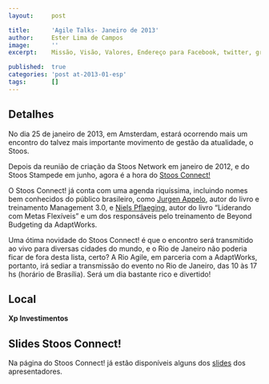 ```yaml
---
layout:     post

title:      'Agile Talks- Janeiro de 2013'
author:     Ester Lima de Campos
image:      ''
excerpt:    Missão, Visão, Valores, Endereço para Facebook, twitter, grupo no google, etc.

published:  true
categories: 'post at-2013-01-esp'
tags:       []
---
```


## Detalhes

No dia 25 de janeiro de 2013, em Amsterdam, estará ocorrendo mais um encontro do talvez mais importante movimento de gestão da atualidade, o Stoos. 

Depois da reunião de criação da Stoos Network em janeiro de 2012, e do Stoos Stampede em junho, agora é a hora do <a href="http://stoosconnect.nl/">Stoos Connect!</a> 

O Stoos Connect! já conta com uma agenda riquíssima, incluindo nomes bem conhecidos do público brasileiro, como <a href="http://stoosconnect.nl/speakers/jurgen-appelo/">Jurgen Appelo</a>, autor do livro e treinamento Management 3.0, e <a href="http://stoosconnect.nl/speakers/niels-pflaeging/">Niels Pflaeging</a>, autor do livro “Liderando com Metas Flexíveis” e um dos responsáveis pelo treinamento de Beyond Budgeting da AdaptWorks. 

Uma ótima novidade do Stoos Connect! é que o encontro será transmitido ao vivo para diversas cidades do mundo, e o Rio de Janeiro não poderia ficar de fora desta lista, certo? A Rio Agile, em parceria com a AdaptWorks, portanto, irá sediar a transmissão do evento no Rio de Janeiro, das 10 às 17 hs (horário de Brasília). Será um dia bastante rico e divertido!

## Local

**Xp Investimentos**

## Slides Stoos Connect!

Na página do Stoos Connect! já estão disponíveis alguns dos <a href="http://stoosconnect.nl/slides/">slides</a> dos apresentadores.
